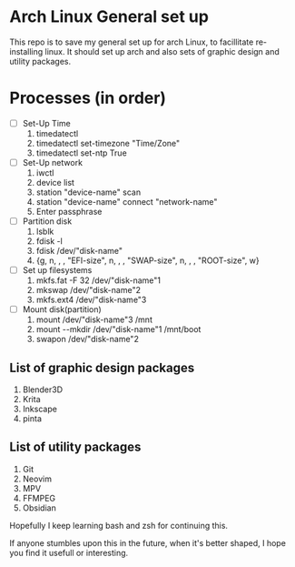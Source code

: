 # Arch Linux General set up
This repo is to save my general set up for arch Linux, to facillitate re-installing linux.  It should set up arch and also sets of graphic design and utility packages.

# Processes (in order)
- [ ] Set-Up Time
    1. timedatectl
    2. timedatectl set-timezone "Time/Zone"
    3. timedatectl set-ntp True
- [ ] Set-Up network
    1. iwctl
    2. device list
    3. station "device-name" scan
    4. station "device-name" connect "network-name"
    5. Enter passphrase
- [ ] Partition disk
    1. lsblk
    2. fdisk -l
    3. fdisk /dev/"disk-name"
    4. {g, n, <default>, <default>, "EFI-size", n, <default>, <default>, "SWAP-size", n, <default>, <default>, "ROOT-size", w}
- [ ] Set up filesystems
    1. mkfs.fat -F 32 /dev/"disk-name"1
    2. mkswap /dev/"disk-name"2
    3. mkfs.ext4 /dev/"disk-name"3
- [ ] Mount disk(partition)
    1. mount /dev/"disk-name"3 /mnt
    3. mount --mkdir /dev/"disk-name"1 /mnt/boot
    3. swapon /dev/"disk-name"2

## List of graphic design packages
1. Blender3D
2. Krita
3. Inkscape
4. pinta

## List of utility packages
1. Git
2. Neovim
3. MPV
4. FFMPEG
5. Obsidian

Hopefully I keep learning bash and zsh for continuing this.

If anyone stumbles upon this in the future, when it's better shaped, I hope you find it usefull or interesting.

